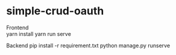 # simple-crud-oauth

Frontend  
yarn install
yarn run serve

Backend
pip install -r requirement.txt
python manage.py runserve